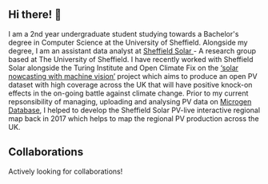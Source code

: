 ## Hi there! 👋 ##

I am a 2nd year undergraduate student studying towards a Bachelor's degree in Computer Science at the University of Sheffield. Alongside my degree, I am an assistant data analyst at <a href="https://www.solar.sheffield.ac.uk/"> Sheffield Solar </a> - A research group based at The University of Sheffield. I have recently worked with Sheffield Solar alongside the Turing Institute and Open Climate Fix on the <a href="https://www.turing.ac.uk/research/research-projects/solar-nowcasting-machine-vision">‘solar nowcasting with machine vision’</a> project which aims to produce an open PV dataset with high coverage across the UK that will have positive knock-on effects in the on-going battle against climate change. Prior to my current repsonsibility of managing, uploading and analysing PV data on <a href="https://www.microgen-database.org.uk/">Microgen Database</a>, I helped to develop the Sheffield Solar PV-live interactive regional map back in 2017 which helps to map the regional PV production across the UK.

## Collaborations ##

Actively looking for collaborations!
